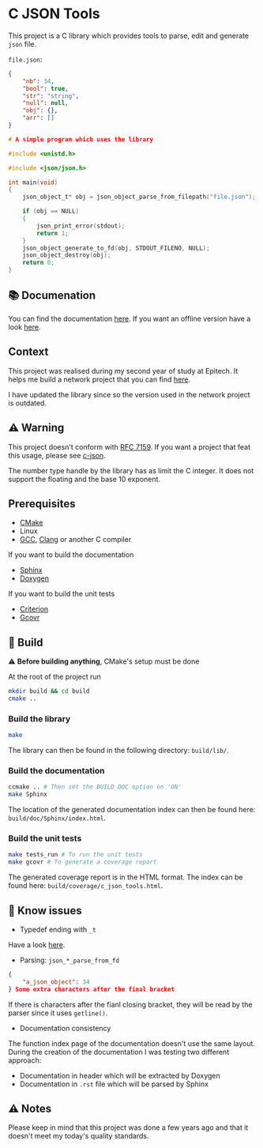 # C JSON Tools

This project is a C library which provides tools to parse, edit and generate
`json` file.

`file.json`:
```json
{
    "nb": 34,
    "bool": true,
    "str": "string",
    "null": null,
    "obj": {},
    "arr": []
}
```
```c
# A simple program which uses the library

#include <unistd.h>

#include <json/json.h>

int main(void)
{
    json_object_t* obj = json_object_parse_from_filepath("file.json");

    if (obj == NULL)
    {
        json_print_error(stdout);
        return 1;
    }
    json_object_generate_to_fd(obj, STDOUT_FILENO, NULL);
    json_object_destroy(obj);
    return 0;
}

```

## :books: Documenation
You can find the documentation
[here](https://c-json-tools.readthedocs.io/en/latest/). If you want an offline
version have a look
[here](https://github.com/Krapaince/c_json_tools#api-documentation--).

## Context

This project was realised during my second year of study at Epitech. It helps
me build a network project that you can find
[here](https://github.com/Zumtak/NWP_MyTeams_Epitech).

I have updated the library since so the version used in the network project is
outdated.

## :warning: Warning
This project doesn't conform with [RFC 7159](https://tools.ietf.org/html/rfc7159
). If you want a project that feat this usage, please see
[c-json](https://github.com/json-c/json-c).

The number type handle by the library has as limit the C integer. It does not
support the floating and the base 10 exponent.

## Prerequisites

- [CMake](https://cmake.org)
- Linux
- [GCC](https://gcc.gnu.org/), [Clang](https://clang.llvm.org) or another C
    compiler

If you want to build the documentation
- [Sphinx](https://www.sphinx-doc.org/en/master/)
- [Doxygen](https://www.doxygen.nl/index.html)

If you want to build the unit tests
- [Criterion](https://criterion.readthedocs.io/en/master/intro.html)
- [Gcovr](https://gcovr.com/en/stable/)

## :hammer: Build

:warning: **Before building anything**, CMake's setup must be done

At the root of the project run
```bash
mkdir build && cd build
cmake ..
```

### Build the library
```bash
make
```
The library can then be found in the following directory: `build/lib/`.

### Build the documentation
```bash
ccmake .. # Then set the BUILD_DOC option on 'ON'
make Sphinx
```
The location of the generated documentation index can then be found here: `build/doc/Sphinx/index.html`.

### Build the unit tests
```bash
make tests_run # To run the unit tests
make gcovr # To generate a coverage report
```
The generated coverage report is in the HTML format. The index can be found here:
`build/coverage/c_json_tools.html`.

## :ant: Know issues
- Typedef ending with `_t`

Have a look [here](https://stackoverflow.com/questions/231760/what-does-a-type-followed-by-t-underscore-t-represent/12727104#12727104).

- Parsing: `json_*_parse_from_fd`

```json
{
    "a_json_object": 34
} Some extra characters after the final bracket
```
If there is characters after the fianl closing bracket, they will be read by the
parser since it uses `getline()`.

- Documentation consistency

The function index page of the documentation doesn't use the same layout.
During the creation of the documentation I was testing two different approach:

- Documentation in header which will be extracted by Doxygen
- Documentation in `.rst` file which will be parsed by Sphinx

## :warning: Notes

Please keep in mind that this project was done a few years ago and that it
doesn't meet my today's quality standards.

